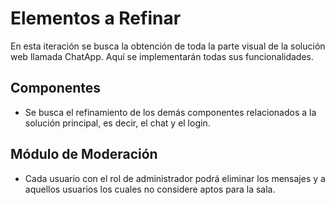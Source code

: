 # Elementos a Refinar

En esta iteración se busca la obtención de toda la parte visual de la solución web llamada ChatApp. Aquí se implementarán todas sus funcionalidades.

## Componentes

- Se busca el refinamiento de los demás componentes relacionados a la solución principal, es decir, el chat y el login.


## Módulo de Moderación

- Cada usuario con el rol de administrador podrá eliminar los mensajes y a aquellos usuarios los cuales no considere aptos para la sala.